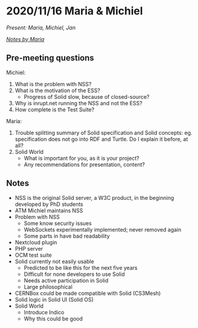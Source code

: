 # 2020/11/16 Maria & Michiel

*Present: Maria, Michiel, Jan*

*[Notes by Maria](https://codimd.web.cern.ch/s/74vHwiQgE#)*

## Pre-meeting questions

Michiel:

1. What is the problem with NSS?
1. What is the motivation of the ESS?
    * Progress of Solid slow, because of closed-source?
1. Why is inrupt.net running the NSS and not the ESS?
1. How complete is the Test Suite?

Maria:

1. Trouble splitting summary of Solid specification and Solid concepts: eg. specification does not go into RDF and Turtle. Do I explain it before, at all?
1. Solid World
    * What is important for you, as it is your project?
    * Any recommendations for presentation, content?

## Notes

* NSS is the original Solid server, a W3C product, in the beginning developed by PhD students
* ATM Michiel maintains NSS
* Problem with NSS
  * Some know security issues
  * WebSockets experimentally implemented; never removed again
  * Some parts in have bad readability
* Nextcloud plugin
* PHP server
* OCM test suite
* Solid currently not easily usable
  * Predicted to be like this for the next five years
  * Difficult for none developers to use Solid
  * Needs active participation in Solid
  * Large philosophical
* CERNBox could be made compatible with Solid (CS3Mesh)
* Solid logic in Solid UI (Solid OS)
* Solid World
  * Introduce Indico
  * Why this could be good
